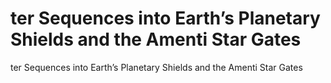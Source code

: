 # ter Sequences into Earth’s Planetary Shields and the Amenti Star Gates

ter Sequences into Earth’s Planetary Shields and the Amenti Star Gates